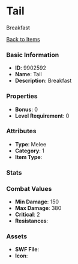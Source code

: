 # Tail

Breakfast

[Back to Items](../items.md)

### Basic Information

- **ID**: 9902592
- **Name**: Tail
- **Description**: Breakfast

### Properties

- **Bonus**: 0
- **Level Requirement**: 0

### Attributes

- **Type**: Melee
- **Category**: 1
- **Item Type**: 

### Stats


### Combat Values

- **Min Damage**: 150
- **Max Damage**: 380
- **Critical**: 2
- **Resistances**: 

### Assets

- **SWF File**: 
- **Icon**: 

